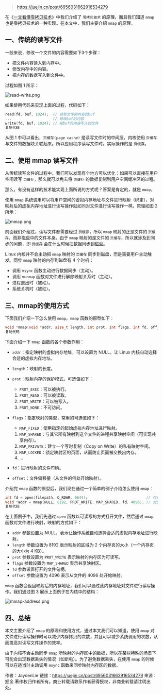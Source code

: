 > https://juejin.cn/post/6956031662916534279

在《[一文看懂零拷贝技术](https://link.juejin.cn?target=https%3A%2F%2Fmp.weixin.qq.com%2Fs%2FduJJTd-YU3yp6MolJ1cDNA)》中我们介绍了 `零拷贝技术` 的原理，而且我们知道 `mmap` 也是零拷贝技术的一种实现。在本文中，我们主要介绍 `mmap` 的原理。

## 一、传统的读写文件

一般来说，修改一个文件的内容需要如下3个步骤：

- 把文件内容读入到内存中。
- 修改内存中的内容。
- 把内存的数据写入到文件中。

过程如图 1 所示：

![read-write.png](https://p6-juejin.byteimg.com/tos-cn-i-k3u1fbpfcp/5b5d56c88f4b49ddba0ed1b014928a49~tplv-k3u1fbpfcp-watermark.awebp)

如果使用代码来实现上面的过程，代码如下：

```c
read(fd, buf, 1024);  // 读取文件的内容到buf
...                   // 修改buf的内容
write(fd, buf, 1024); // 把buf的内容写入到文件
复制代码
```

从图 1 中可以看出，`页缓存(page cache)` 是读写文件时的中间层，内核使用 `页缓存` 与文件的数据块关联起来。所以应用程序读写文件时，实际操作的是 `页缓存`。

## 二、使用 mmap 读写文件

从传统读写文件的过程中，我们可以发现有个地方可以优化：如果可以直接在用户空间读写 `页缓存`，那么就可以免去将 `页缓存` 的数据复制到用户空间缓冲区的过程。

那么，有没有这样的技术能实现上面所说的方式呢？答案是肯定的，就是 `mmap`。

使用 `mmap` 系统调用可以将用户空间的虚拟内存地址与文件进行映射（绑定），对映射后的虚拟内存地址进行读写操作就如同对文件进行读写操作一样。原理如图 2 所示：

![mmap.png](https://p9-juejin.byteimg.com/tos-cn-i-k3u1fbpfcp/35a55af52d3042c79613feb41fc662d3~tplv-k3u1fbpfcp-watermark.awebp)

前面我们介绍过，读写文件都需要经过 `页缓存`，所以 `mmap` 映射的正是文件的 `页缓存`，而非磁盘中的文件本身。由于 `mmap` 映射的是文件的 `页缓存`，所以就涉及到同步的问题，即 `页缓存` 会在什么时候把数据同步到磁盘。

Linux 内核并不会主动把 `mmap` 映射的 `页缓存` 同步到磁盘，而是需要用户主动触发。同步 `mmap` 映射的内存到磁盘有 4 个时机：

- 调用 `msync` 函数主动进行数据同步（主动）。
- 调用 `munmap` 函数对文件进行解除映射关系时（主动）。
- 进程退出时（被动）。
- 系统关机时（被动）。

## 三、mmap的使用方式

下面我们介绍一下怎么使用 `mmap`，`mmap` 函数的原型如下：

```c
void *mmap(void *addr, size_t length, int prot, int flags, int fd, off_t offset);
复制代码
```

下面介绍一下 `mmap` 函数的各个参数作用：

- `addr`：指定映射的虚拟内存地址，可以设置为 NULL，让 Linux 内核自动选择合适的虚拟内存地址。

- `length`：映射的长度。

- `prot`：映射内存的保护模式，可选值如下：

  - `PROT_EXEC`：可以被执行。

  1. `PROT_READ`：可以被读取。
  2. `PROT_WRITE`：可以被写入。
  3. `PROT_NONE`：不可访问。

- `flags`：指定映射的类型，常用的可选值如下：

  - `MAP_FIXED`：使用指定的起始虚拟内存地址进行映射。

  1. `MAP_SHARED`：与其它所有映射到这个文件的进程共享映射空间（可实现共享内存）。
  2. `MAP_PRIVATE`：建立一个写时复制（Copy on Write）的私有映射空间。
  3. `MAP_LOCKED`：锁定映射区的页面，从而防止页面被交换出内存。
  4. ...

- `fd`：进行映射的文件句柄。

- `offset`：文件偏移量（从文件的何处开始映射）。

介绍完 `mmap` 函数的原型后，我们现在通过一个简单的例子介绍怎么使用 `mmap`：

```c
int fd = open(filepath, O_RDWR, 0644);                           // 打开文件
void *addr = mmap(NULL, 8192, PROT_WRITE, MAP_SHARED, fd, 4096); // 对文件进行映射
复制代码
```

在上面例子中，我们先通过 `open` 函数以可读写的方式打开文件，然后通过 `mmap` 函数对文件进行映射，映射的方式如下：

- `addr` 参数设置为 NULL，表示让操作系统自动选择合适的虚拟内存地址进行映射。
- `length` 参数设置为 8192 表示映射的区域为 2 个内存页的大小（一个内存页的大小为 4 KB）。
- `prot` 参数设置为 `PROT_WRITE` 表示映射的内存区为可读写。
- `flags` 参数设置为 `MAP_SHARED` 表示共享映射区。
- `fd` 参数设置打开的文件句柄。
- `offset` 参数设置为 4096 表示从文件的 4096 处开始映射。

`mmap` 函数会返回映射后的内存地址，我们可以通过此内存地址对文件进行读写操作。我们通过图 3 展示上面例子在内核中的结构：

![mmap-address.png](https://p3-juejin.byteimg.com/tos-cn-i-k3u1fbpfcp/b59dc54fc6fc42a294e3cf1defc1a3b9~tplv-k3u1fbpfcp-watermark.awebp)

## 四、总结

本文主要介绍了 `mmap` 的原理和使用方式，通过本文我们可以知道，使用 `mmap` 对文件进行读写操作时可以减少内存拷贝的次数，并且可以减少系统调用的次数，从而提高对读写文件操作的效率。

由于内核不会主动同步 `mmap` 所映射的内存区中的数据，所以在某些特殊的场景下可能会出现数据丢失的情况（如断电）。为了避免数据丢失，在使用 `mmap` 的时候可以在适当时主动调用 `msync` 函数来同步映射内存区的数据。


作者：JaydenLie
链接：https://juejin.cn/post/6956031662916534279
来源：掘金
著作权归作者所有。商业转载请联系作者获得授权，非商业转载请注明出处。